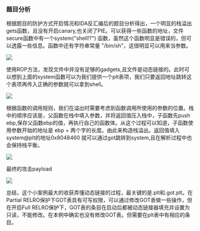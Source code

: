 ### 题目分析

根据题目的防护方式开启情况和IDA反汇编后的题目分析得出，一个明显的栈溢出gets函数，且没有开启canary,也关闭了PIE。可以获得一些函数的地址，文件secure函数中有一个system("shell!?") 函数，虽然这个函数明显是错误的，但可以透露一些信息。函数中还有字符串常量 "/bin/sh"，这很明显可以用来当参数。

![](H:\CVE_download\stack_overflow\ret2libc1\01.PNG)

使用ROP方法，发现文件中并没有足够的gadgets,且文件是动态链接的。此时可以想到上面的system函数可以为我们提供一个plt表项，我们只要返回地址跳转这个表项再传入正确的参数就可以拿到shell。

![](H:\CVE_download\stack_overflow\ret2libc1\02.PNG)

根据函数的调用规则，我们在溢出时需要考虑到函数调用所使用的参数的位置。栈中的顺序应该是，父函数在栈中填入参数，并将返回值压入栈中，子函数先push ebp,保存父函数ebp的值，再执行自己的函数体。从这个过程可以知道，子函数使用参数开始的地址是 ebp + 两个字的长度。由此来构造栈溢出。返回值填入system@plt的地址0x8048460 就可以通过got跳转到system,且在解析过程中也会保持栈平衡。

![](H:\CVE_download\stack_overflow\ret2libc1\03.PNG)

最终的攻击payload

![](H:\CVE_download\stack_overflow\ret2libc1\04.PNG)

总结，这个小案例最大的收获弄懂动态链接的过程，最关键的是.plt和.got.plt。在Partial RELRO保护下GOT表具有可写权限，可以通过修改GOT表做一些操作，但在开启Full RELRO保护下，GOT表的条目在启动后都被动态链接器填充并设置为只读，不能修改。在本例中确实也没有修改GOT表。但需要在plt表中有相应的条目。